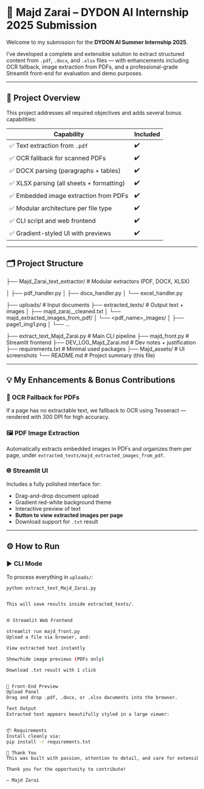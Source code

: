 # 🧠 Majd Zarai – DYDON AI Internship 2025 Submission

Welcome to my submission for the **DYDON AI Summer Internship 2025**.

I’ve developed a complete and extensible solution to extract structured content from `.pdf`, `.docx`, and `.xlsx` files — with enhancements including OCR fallback, image extraction from PDFs, and a professional-grade Streamlit front-end for evaluation and demo purposes.

---

## 🚀 Project Overview

This project addresses all required objectives and adds several bonus capabilities:

| Capability                                      | Included |
|------------------------------------------------|----------|
| ✅ Text extraction from `.pdf`                 | ✔️       |
| ✅ OCR fallback for scanned PDFs               | ✔️       |
| ✅ DOCX parsing (paragraphs + tables)          | ✔️       |
| ✅ XLSX parsing (all sheets + formatting)      | ✔️       |
| ✅ Embedded image extraction from PDFs         | ✔️       |
| ✅ Modular architecture per file type          | ✔️       |
| ✅ CLI script and web frontend                 | ✔️       |
| ✅ Gradient-styled UI with previews            | ✔️       |

---

## 🗂️ Project Structure


├── Majd_Zarai_text_extractor/ # Modular extractors (PDF, DOCX, XLSX)

│ ├── pdf_handler.py
│ ├── docx_handler.py
│ └── excel_handler.py


├── uploads/ # Input documents
├── extracted_texts/ # Output text + images
│ ├── majd_zarai_<filename>_cleaned.txt
│ └── majd_extracted_images_from_pdf/
│ └── <pdf_name>_images/
│ ├── page1_img1.png
│ └── ...

├── extract_text_Majd_Zarai.py # Main CLI pipeline
├── majd_front.py # Streamlit frontend
├── DEV_LOG_Majd_Zarai.md # Dev notes + justification
├── requirements.txt # Minimal used packages
├── Majd_assets/ # UI screenshots
└── README.md # Project summary (this file)




---

## 💡 My Enhancements & Bonus Contributions

### 🧠 OCR Fallback for PDFs  
If a page has no extractable text, we fallback to OCR using Tesseract — rendered with 300 DPI for high accuracy.

### 🖼️ PDF Image Extraction  
Automatically extracts embedded images in PDFs and organizes them per page, under `extracted_texts/majd_extracted_images_from_pdf`.

### 🌐 Streamlit UI  
Includes a fully polished interface for:
- Drag-and-drop document upload
- Gradient red-white background theme
- Interactive preview of text
- **Button to view extracted images per page**
- Download support for `.txt` result

---

## ⚙️ How to Run

### ▶️ CLI Mode

To process everything in `uploads/`:

```bash
python extract_text_Majd_Zarai.py


This will save results inside extracted_texts/.


🌐 Streamlit Web Frontend

streamlit run majd_front.py
Upload a file via browser, and:

View extracted text instantly

Show/hide image previews (PDFs only)

Download .txt result with 1 click


🎨 Front-End Preview
Upload Panel
Drag and drop .pdf, .docx, or .xlsx documents into the browser.

Text Output
Extracted text appears beautifully styled in a large viewer:


📦 Requirements
Install cleanly via:
pip install -r requirements.txt

🙏 Thank You
This was built with passion, attention to detail, and care for extensibility. I believe this reflects my capability to work with real-world AI/NLP pipelines.

Thank you for the opportunity to contribute!

— Majd Zarai



